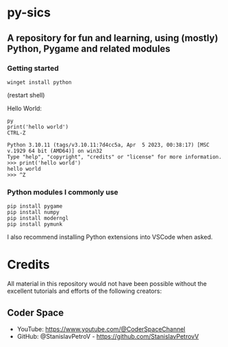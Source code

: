 # py-sics
## A repository for fun and learning, using (mostly) Python, Pygame and related modules

### Getting started

```
winget install python
```
(restart shell)

Hello World:

```
py
print('hello world')
CTRL-Z
```

```
Python 3.10.11 (tags/v3.10.11:7d4cc5a, Apr  5 2023, 00:38:17) [MSC v.1929 64 bit (AMD64)] on win32
Type "help", "copyright", "credits" or "license" for more information.
>>> print('hello world')
hello world
>>> ^Z
```

### Python modules I commonly use

```
pip install pygame
pip install numpy
pip install moderngl
pip install pymunk
```

I also recommend installing Python extensions into VSCode when asked.

# Credits

All material in this repository would not have been possible without the excellent tutorials and efforts of the following creators:

## Coder Space
- YouTube: https://www.youtube.com/@CoderSpaceChannel
- GitHub: @StanislavPetroV - https://github.com/StanislavPetrovV
